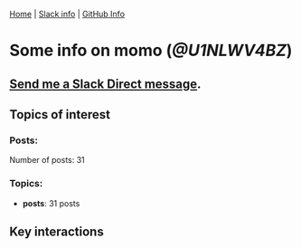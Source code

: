 [Home](https://kelu124.github.io/echommunity/) | [Slack info](https://kelu124.github.io/echommunity/) | [GitHub Info](https://kelu124.github.io/echommunity/github.html)

# Some info on __momo__ (_@U1NLWV4BZ_)


## [Send me a Slack Direct message](https://echopen.slack.com/messages/@momo/).

## Topics of interest

### Posts: 

Number of posts: 31

### Topics:

* __posts__: 31 posts

## Key interactions 


